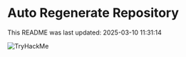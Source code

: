 # Auto Regenerate Repository

This README was last updated: 2025-03-10 11:31:14

 ![TryHackMe](https://tryhackme.com/badge/533634)